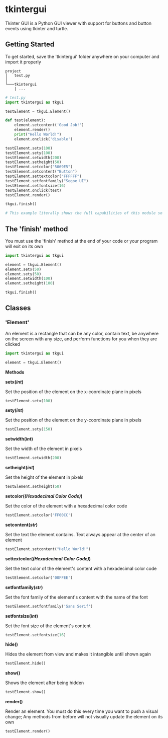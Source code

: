 # tkintergui
Tkinter GUI is a Python GUI viewer with support for buttons and button events using tkinter and turtle.

## Getting Started

To get started, save the 'tkintergui' folder anywhere on your computer and import it properly

```
project
│   test.py  
│
└───tkintergui
    | ...
```

```py
# test.py
import tkintergui as tkgui

testElement = tkgui.Element()

def test(element):
    element.setcontent('Good Job!')
    element.render()
    print("Hello World!")
    element.onclick('disable')

testElement.setx(100)
testElement.sety(100)
testElement.setwidth(200)
testElement.setheight(50)
testElement.setcolor("5069E5")
testElement.setcontent("Button")
testElement.settextcolor("FFFFFF")
testElement.setfontfamily("Segoe UI")
testElement.setfontsize(16)
testElement.onclick(test)
testElement.render()

tkgui.finish()

# This example literally shows the full capabilities of this module so far
```

## The 'finish' method

You must use the 'finish' method at the end of your code or your program will exit on its own

```py
import tkintergui as tkgui

element = tkgui.Element()
element.setx(50)
element.sety(50)
element.setwidth(100)
element.setheight(100)

tkgui.finish()
```

## Classes

### 'Element'

An element is a rectangle that can be any color, contain text, be anywhere on the screen with any size, and perform functions for you when they are clicked

```py
import tkintergui as tkgui

element = tkgui.Element()
```
**Methods**

**setx(*int*)**

Set the position of the element on the x-coordinate plane in pixels

```py
testElement.setx(100)
```

**sety(*int*)**

Set the position of the element on the y-coordinate plane in pixels

```py
testElement.sety(150)
```

**setwidth(*int*)**

Set the width of the element in pixels 

```py
testElement.setwidth(200)
```

**setheight(*int*)**

Set the height of the element in pixels 

```py
testElement.setheight(50)
```

**setcolor(*(Hexadecimal Color Code)*)**

Set the color of the element with a hexadecimal color code

```py
testElement.setcolor('FF00CC')
```

**setcontent(*str*)**

Set the text the element contains. Text always appear at the center of an element

```py
testElement.setcontent("Hello World!")
```

**settextcolor(*(Hexadecimal Color Code)*)**

Set the text color of the element's content with a hexadecimal color code

```py
testElement.setcolor('00FFEE')
```

**setfontfamily(*str*)**

Set the font family of the element's content with the name of the font

```py
testElement.setfontfamily('Sans Serif')
```

**setfontsize(*int*)**

Set the font size of the element's content

```py
testElement.setfontsize(16)
```

**hide()**

Hides the element from view and makes it intangible until shown again

```py
testElement.hide()
```

**show()**

Shows the element after being hidden

```py
testElement.show()
```

**render()**

Render an element. You must do this every time you want to push a visual change; Any methods from before will not visually update the element on its own

```py
testElement.render()
```


